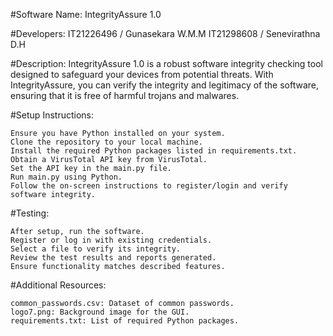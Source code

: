 #Software Name: IntegrityAssure 1.0

#Developers: 
            IT21226496 / Gunasekara W.M.M
            IT21298608 / Senevirathna D.H

#Description:
IntegrityAssure 1.0 is a robust software integrity checking tool designed to safeguard your devices from potential threats. With IntegrityAssure, you can verify the integrity and legitimacy of the software, ensuring that it is free of harmful trojans and malwares.

#Setup Instructions:

    Ensure you have Python installed on your system.
    Clone the repository to your local machine.
    Install the required Python packages listed in requirements.txt.
    Obtain a VirusTotal API key from VirusTotal.
    Set the API key in the main.py file.
    Run main.py using Python.
    Follow the on-screen instructions to register/login and verify software integrity.

#Testing:

    After setup, run the software.
    Register or log in with existing credentials.
    Select a file to verify its integrity.
    Review the test results and reports generated.
    Ensure functionality matches described features.

#Additional Resources:

    common_passwords.csv: Dataset of common passwords.
    logo7.png: Background image for the GUI.
    requirements.txt: List of required Python packages.
